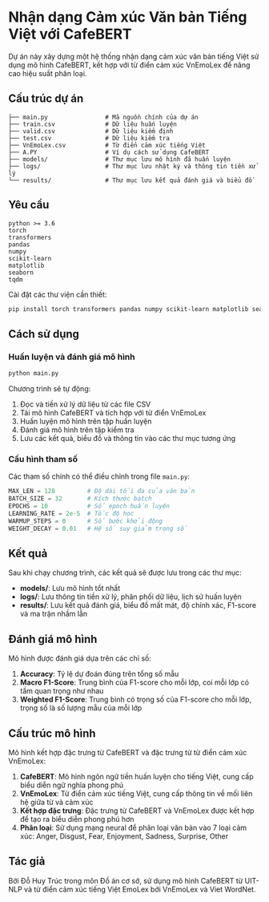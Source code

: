 # Nhận dạng Cảm xúc Văn bản Tiếng Việt với CafeBERT

Dự án này xây dựng một hệ thống nhận dạng cảm xúc văn bản tiếng Việt sử dụng mô hình CafeBERT, kết hợp với từ điển cảm xúc VnEmoLex để nâng cao hiệu suất phân loại.

## Cấu trúc dự án

```
├── main.py                # Mã nguồn chính của dự án
├── train.csv              # Dữ liệu huấn luyện
├── valid.csv              # Dữ liệu kiểm định
├── test.csv               # Dữ liệu kiểm tra
├── VnEmoLex.csv           # Từ điển cảm xúc tiếng Việt
├── A.PY                   # Ví dụ cách sử dụng CafeBERT
├── models/                # Thư mục lưu mô hình đã huấn luyện
├── logs/                  # Thư mục lưu nhật ký và thông tin tiền xử lý
└── results/               # Thư mục lưu kết quả đánh giá và biểu đồ
```

## Yêu cầu

```
python >= 3.6
torch
transformers
pandas
numpy
scikit-learn
matplotlib
seaborn
tqdm
```

Cài đặt các thư viện cần thiết:

```bash
pip install torch transformers pandas numpy scikit-learn matplotlib seaborn tqdm
```

## Cách sử dụng

### Huấn luyện và đánh giá mô hình

```bash
python main.py
```

Chương trình sẽ tự động:
1. Đọc và tiền xử lý dữ liệu từ các file CSV
2. Tải mô hình CafeBERT và tích hợp với từ điển VnEmoLex
3. Huấn luyện mô hình trên tập huấn luyện
4. Đánh giá mô hình trên tập kiểm tra
5. Lưu các kết quả, biểu đồ và thông tin vào các thư mục tương ứng

### Cấu hình tham số

Các tham số chính có thể điều chỉnh trong file `main.py`:

```python
MAX_LEN = 128         # Độ dài tối đa của văn bản
BATCH_SIZE = 32       # Kích thước batch
EPOCHS = 10           # Số epoch huấn luyện
LEARNING_RATE = 2e-5  # Tốc độ học
WARMUP_STEPS = 0      # Số bước khởi động
WEIGHT_DECAY = 0.01   # Hệ số suy giảm trọng số
```

## Kết quả

Sau khi chạy chương trình, các kết quả sẽ được lưu trong các thư mục:

- **models/**: Lưu mô hình tốt nhất
- **logs/**: Lưu thông tin tiền xử lý, phân phối dữ liệu, lịch sử huấn luyện
- **results/**: Lưu kết quả đánh giá, biểu đồ mất mát, độ chính xác, F1-score và ma trận nhầm lẫn

## Đánh giá mô hình

Mô hình được đánh giá dựa trên các chỉ số:

1. **Accuracy**: Tỷ lệ dự đoán đúng trên tổng số mẫu
2. **Macro F1-Score**: Trung bình của F1-score cho mỗi lớp, coi mỗi lớp có tầm quan trọng như nhau
3. **Weighted F1-Score**: Trung bình có trọng số của F1-score cho mỗi lớp, trọng số là số lượng mẫu của mỗi lớp

## Cấu trúc mô hình

Mô hình kết hợp đặc trưng từ CafeBERT và đặc trưng từ từ điển cảm xúc VnEmoLex:

1. **CafeBERT**: Mô hình ngôn ngữ tiền huấn luyện cho tiếng Việt, cung cấp biểu diễn ngữ nghĩa phong phú
2. **VnEmoLex**: Từ điển cảm xúc tiếng Việt, cung cấp thông tin về mối liên hệ giữa từ và cảm xúc
3. **Kết hợp đặc trưng**: Đặc trưng từ CafeBERT và VnEmoLex được kết hợp để tạo ra biểu diễn phong phú hơn
4. **Phân loại**: Sử dụng mạng neural để phân loại văn bản vào 7 loại cảm xúc: Anger, Disgust, Fear, Enjoyment, Sadness, Surprise, Other

## Tác giả

Bởi Đỗ Huy Trúc trong môn Đồ án cơ sở, sử dụng mô hình CafeBERT từ UIT-NLP và từ điển cảm xúc tiếng Việt EmoLex bởi VnEmoLex và Viet WordNet.
